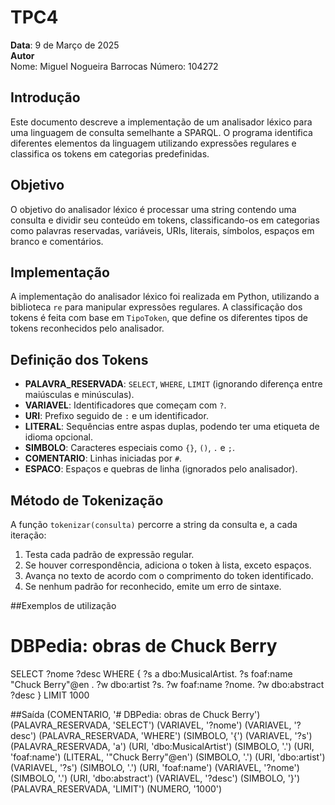 # TPC4

**Data**: 9 de Março de 2025  
**Autor**  
Nome: Miguel Nogueira Barrocas
Número: 104272 

## Introdução
Este documento descreve a implementação de um analisador léxico para uma linguagem de consulta semelhante a SPARQL. O programa identifica diferentes elementos da linguagem utilizando expressões regulares e classifica os tokens em categorias predefinidas.

## Objetivo
O objetivo do analisador léxico é processar uma string contendo uma consulta e dividir seu conteúdo em tokens, classificando-os em categorias como palavras reservadas, variáveis, URIs, literais, símbolos, espaços em branco e comentários.

## Implementação
A implementação do analisador léxico foi realizada em Python, utilizando a biblioteca `re` para manipular expressões regulares. A classificação dos tokens é feita com base em `TipoToken`, que define os diferentes tipos de tokens reconhecidos pelo analisador.

## Definição dos Tokens

* **PALAVRA_RESERVADA**: `SELECT`, `WHERE`, `LIMIT` (ignorando diferença entre maiúsculas e minúsculas).
* **VARIAVEL**: Identificadores que começam com `?`.
* **URI**: Prefixo seguido de `:` e um identificador.
* **LITERAL**: Sequências entre aspas duplas, podendo ter uma etiqueta de idioma opcional.
* **SIMBOLO**: Caracteres especiais como `{}`, `()`, `.` e `;`.
* **COMENTARIO**: Linhas iniciadas por `#`.
* **ESPACO**: Espaços e quebras de linha (ignorados pelo analisador).

## Método de Tokenização
A função `tokenizar(consulta)` percorre a string da consulta e, a cada iteração:
1. Testa cada padrão de expressão regular.
2. Se houver correspondência, adiciona o token à lista, exceto espaços.
3. Avança no texto de acordo com o comprimento do token identificado.
4. Se nenhum padrão for reconhecido, emite um erro de sintaxe.


##Exemplos de utilização
# DBPedia: obras de Chuck Berry
SELECT ?nome ?desc WHERE {
  ?s a dbo:MusicalArtist.
  ?s foaf:name "Chuck Berry"@en .
  ?w dbo:artist ?s.
  ?w foaf:name ?nome.
  ?w dbo:abstract ?desc
} LIMIT 1000

##Saída
(COMENTARIO, '# DBPedia: obras de Chuck Berry')
(PALAVRA_RESERVADA, 'SELECT')
(VARIAVEL, '?nome')
(VARIAVEL, '?desc')
(PALAVRA_RESERVADA, 'WHERE')
(SIMBOLO, '{')
(VARIAVEL, '?s')
(PALAVRA_RESERVADA, 'a')
(URI, 'dbo:MusicalArtist')
(SIMBOLO, '.')
(URI, 'foaf:name')
(LITERAL, '"Chuck Berry"@en')
(SIMBOLO, '.')
(URI, 'dbo:artist')
(VARIAVEL, '?s')
(SIMBOLO, '.')
(URI, 'foaf:name')
(VARIAVEL, '?nome')
(SIMBOLO, '.')
(URI, 'dbo:abstract')
(VARIAVEL, '?desc')
(SIMBOLO, '}')
(PALAVRA_RESERVADA, 'LIMIT')
(NUMERO, '1000')


